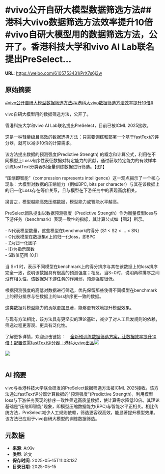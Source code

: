 # #vivo公开自研大模型数据筛选方法##港科大vivo数据筛选方法效率提升10倍#vivo自研大模型用的数据筛选方法，公开了。香港科技大学和vivo AI Lab联名提出PreSelect...

**URL**: https://weibo.com/6105753431/PrX7s6j3w

## 原始摘要

<a href="https://m.weibo.cn/search?containerid=231522type%3D1%26t%3D10%26q%3D%23vivo%E5%85%AC%E5%BC%80%E8%87%AA%E7%A0%94%E5%A4%A7%E6%A8%A1%E5%9E%8B%E6%95%B0%E6%8D%AE%E7%AD%9B%E9%80%89%E6%96%B9%E6%B3%95%23&amp;extparam=%23vivo%E5%85%AC%E5%BC%80%E8%87%AA%E7%A0%94%E5%A4%A7%E6%A8%A1%E5%9E%8B%E6%95%B0%E6%8D%AE%E7%AD%9B%E9%80%89%E6%96%B9%E6%B3%95%23" data-hide=""><span class="surl-text">#vivo公开自研大模型数据筛选方法#</span></a><a href="https://m.weibo.cn/search?containerid=231522type%3D1%26t%3D10%26q%3D%23%E6%B8%AF%E7%A7%91%E5%A4%A7vivo%E6%95%B0%E6%8D%AE%E7%AD%9B%E9%80%89%E6%96%B9%E6%B3%95%E6%95%88%E7%8E%87%E6%8F%90%E5%8D%8710%E5%80%8D%23&amp;extparam=%23%E6%B8%AF%E7%A7%91%E5%A4%A7vivo%E6%95%B0%E6%8D%AE%E7%AD%9B%E9%80%89%E6%96%B9%E6%B3%95%E6%95%88%E7%8E%87%E6%8F%90%E5%8D%8710%E5%80%8D%23" data-hide=""><span class="surl-text">#港科大vivo数据筛选方法效率提升10倍#</span></a><br><br>vivo自研大模型用的数据筛选方法，公开了。<br><br>香港科技大学和vivo AI Lab联名提出PreSelect，目前已被ICML 2025接收。<br><br>这是一种轻量级且高效的数据选择方法：只需要训练和部署一个基于fastText的评分器，就可以减少10倍的计算需求。<br><br>该方法提出数据的预测强度(Predictive Strength) 的概念和计算公式，利用在不同模型上Loss有序性表征数据对特定能力的贡献，通过获取特定能力的有效样本训练fastText分类器对全量训练数据进行筛选。【图1】<br><br>“压缩即智能”（compression represents intelligence）这一观点揭示了一个核心现象：大模型对数据的压缩能力（例如BPC, bits per character）与其在该数据上的归一化Loss存在等价关系，且与模型在下游任务中的表现高度相关。<br><br>换言之，模型越能高效压缩数据，模型能力或智能水平越高。<br><br>PreSelect团队提出以数据预测强度（Predictive Strength）作为衡量模型loss与下游任务（benchmark）表现一致性的指标，其计算公式如【图2】所示。<br><br>- N代表模型数量，这些模型在benchmark的得分 {S1 &lt; S2 &lt; … &lt; SN}<br>- C代表模型在数据集d上的归一化loss，即BPC<br>- Z为归一化因子<br>- I{}为指示函数<br>- S取值范围 [0,1]<br><br>当 S=1 时，表示不同模型在benchmark上的得分排序与其在该数据上的loss排序完全一致，说明该数据具有很高的预测强度；相反，当S=0时，说明两种排序之间没有相关性，该数据对下游任务的作用弱，预测强度很低。<br><br>根据预测强度的高低对数据进行筛选，优先保留那些使得不同模型在benchmark上的得分排序与在数据上的loss排序更一致的数据。<br><br>这类数据对模型能力的贡献更加显著，能够更有效地提升模型效果。<br><br>与现有方法相比，该方法具有更坚实的理论基础，减少了对人工启发规则的依赖，筛选过程更客观、更具有泛化性。<br><br>了解更多详情，欢迎点击链接：<a href="https://weibo.cn/sinaurl?u=https%3A%2F%2Fmp.weixin.qq.com%2Fs%2F3n3E0l0eKbJ-FMiEE9CC8w" data-hide=""><span class="url-icon"><img style="width: 1rem;height: 1rem" src="https://h5.sinaimg.cn/upload/2015/09/25/3/timeline_card_small_web_default.png" referrerpolicy="no-referrer"></span><span class="surl-text">全新预训练数据筛选方案，让数据效率提升10倍！配置仅需fastText评分器｜港科大vivo出品</span></a><img style="" src="https://tvax2.sinaimg.cn/large/006Fd7o3gy1i1gbco9fj1j30zk082762.jpg" referrerpolicy="no-referrer"><br><br><img style="" src="https://tvax1.sinaimg.cn/large/006Fd7o3gy1i1gbcq6o3ij30hk042q33.jpg" referrerpolicy="no-referrer"><br><br>

## AI 摘要

vivo与香港科技大学联合研发的PreSelect数据筛选方法被ICML 2025接收。该方法通过fastText评分器计算数据的"预测强度"(Predictive Strength)，利用模型loss与下游任务表现的排序一致性筛选高质量数据，使计算需求降低10倍。其理论基础是"压缩即智能"现象，即模型压缩数据能力(BPC)与智能水平正相关。相比传统方法，PreSelect减少人工规则依赖，筛选更客观高效，能显著提升模型效果。该方法已应用于vivo自研大模型的训练数据筛选。

## 元数据

- **来源**: ArXiv
- **类型**: 论文
- **保存时间**: 2025-05-15T11:03:13Z
- **目录日期**: 2025-05-15
